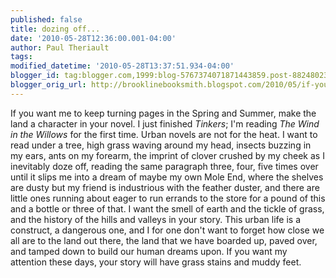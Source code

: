 ```yaml
---
published: false
title: dozing off...
date: '2010-05-28T12:36:00.001-04:00'
author: Paul Theriault
tags: 
modified_datetime: '2010-05-28T13:37:51.934-04:00'
blogger_id: tag:blogger.com,1999:blog-5767374071871443859.post-8824802339463075316
blogger_orig_url: http://brooklinebooksmith.blogspot.com/2010/05/if-you-want-me-to-keep-turning-pages-in.html
---
```


If you want me to keep turning pages in the Spring and Summer, make the land a character in your novel.  I just finished <em>Tinkers</em>; I'm reading <em>The Wind in the Willows</em> for the first time.  Urban novels are not for the heat.  I want to read under a tree, high grass waving around my head, insects buzzing in my ears, ants on my forearm, the imprint of clover crushed by my cheek as I inevitably doze off, reading the same paragraph three, four, five times over until it slips me into a dream of maybe my own Mole End, where the shelves are dusty but my friend is industrious with the feather duster, and there are little ones running about eager to run errands to the store for a pound of this and a bottle or three of that.  I want the smell of earth and the tickle of grass, and the history of the hills and valleys in your story.  This urban life is a construct, a dangerous one, and I for one don't want to forget how close we all are to the land out there, the land that we have boarded up, paved over, and tamped down to build our human dreams upon.  If you want my attention these days, your story will have grass stains and muddy feet.